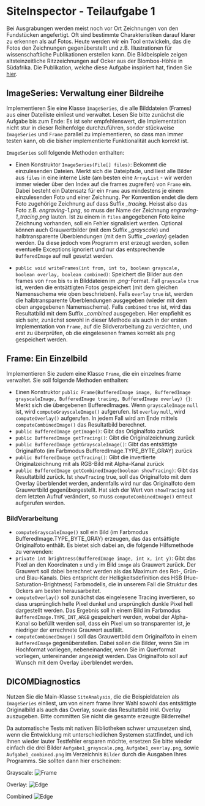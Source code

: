 # SiteInspector - Teilaufgabe 1

Bei Ausgrabungen werden meist noch vor Ort Zeichnungen von den Fundstücken angefertigt. Oft sind bestimmte Charakteristiken darauf klarer zu erkennen als auf Fotos. Heute werden wir ein Tool entwickeln, das die Fotos den Zeichnungen gegenüberstellt und z.B. Illustrationen für wissenschaftliche Publikationen erstellen kann. Die Bildbeispiele zeigen altsteinzeitliche Ritzzeichnungen auf Ocker aus der Blombos-Höhle in Südafrika. Die Publikation, welche diese Aufgabe inspiriert hat, finden Sie [hier](https://www.sciencedirect.com/science/article/pii/S0047248409000207).

## ImageSeries: Verwaltung einer Bildreihe

Implementieren Sie eine Klasse ```ImageSeries```, die alle Bilddateien (Frames) aus einer Dateiliste einliest und verwaltet. Lesen Sie bitte zunächst die Aufgabe bis zum Ende: Es ist sehr empfehlenswert, die Implementation nicht stur in dieser Reihenfolge durchzuführen, sonder stückweise ```ImageSeries``` und ```Frame``` parallel zu implementieren, so dass man immer testen kann, ob die bisher implementierte Funktionalität auch korrekt ist.

```ImageSeries``` soll folgende Methoden enthalten:
* Einen Konstruktor ```ImageSeries(File[] files)```: Bekommt die einzulesenden Dateien. Merkt sich die Dateipfade, und liest alle Bilder aus ```files``` in eine interne Liste (am besten eine ```ArrayList``` - wir werden immer wieder über den Index auf die frames zugreifen) von ```Frame``` ein. Dabei besteht ein Datensatz für ein ```Frame``` aus mindestens je einem einzulesenden Foto und einer Zeichnung. Per Konvention endet die dem Foto zugehörige Zeichnung auf dass Suffix *_tracing*. Heisst also das Foto z.B. *engraving-1.png*, so muss der Name der Zeichnung *engraving-1_tracing.png* lauten. Ist zu einem in ```files``` angegebenen Foto keine Zeichnung vorhanden, soll ein Fehler signalisiert werden. Optional können auch Grauwertbilder (mit dem Suffix *_grayscale*) und halbtransparente Überblendungen (mit dem Suffix *_overlay*) geladen werden. Da diese jedoch vom Programm erst erzeugt werden, sollen eventuelle Exceptions ignoriert und nur das entsprechende ```BufferedImage``` auf null gesetzt werden.

* ```public void writeFrames(int from, int to, boolean grayscale, boolean overlay, boolean combined)```: Speichert die Bilder aus den frames von ```from``` bis ```to``` in Bilddateien im *.png*-Format. Fall ```grayscale``` ```true``` ist, werden die entsättigten Fotos gespeichert (mit dem gleichen Namensschema wie oben beschrieben). Falls ```overlay``` ```true``` ist, werden die halbtransparente Überblendungen ausgegeben (wieder mit dem oben angegebenen Namensschema). Falls ```combined``` ```true``` ist, wird das Resultatbild mit dem Suffix *_combined* ausgegeben. Hier empfiehlt es sich sehr, zunächst sowohl in dieser Methode als auch in der ersten Implementation von ```Frame```, auf die Bildverarbeitung zu verzichten, und erst zu überprüfen, ob die eingelesenen frames korrekt als png gespeichert werden.

## Frame: Ein Einzelbild

Implementieren Sie zudem eine Klasse ```Frame```, die ein einzelnes frame verwaltet. Sie soll folgende Methoden enthalten:
* Einen Konstruktor ```public Frame(BufferedImage image, BufferedImage grayscaleImage, BufferedImage tracing, BufferedImage overlay) {}```: Merkt sich die übergebenen BufferedImages. Wenn ```grayscaleImage``` ```null``` ist, wird ```computeGrayscaleImage()``` aufgerufen. Ist ```overlay``` ```null```, wird ```computeOverlay()``` aufgerufen. In jedem Fall wird am Ende mittels ```computeCombinedImage()``` das Resultatbild berechnet.
* ```public BufferedImage getImage()```: Gibt das Originalfoto zurück
* ```public BufferedImage getTracing()```: Gibt die Originalzeichnung zurück
* ```public BufferedImage getGrayscaleImage()```: Gibt das entsättigte Originalfoto  (im Farbmodus BufferedImage.TYPE_BYTE_GRAY) zurück
* ```public BufferedImage getTracing()```: Gibt die invertierte Originalzeichnung mit als RGB-Bild mit Alpha-Kanal zurück
* ```public BufferedImage getCombinedImage(boolean showTracing)```: Gibt das Resultatbild zurück. Ist ```showTracing``` true, soll das Originalfoto mit dem Overlay überblendet werden, andernfalls wird nur das Originalfoto dem Grauwertbild gegenübergestellt. Hat sich der Wert von ```showTracing``` seit dem letzten Aufruf verändert, so muss ```computeCombinedImage()``` erneut aufgerufen werden.

### BildVerarbeitung

* ```computeGrayscaleImage()``` soll ein Bild (im Farbmodus BufferedImage.TYPE_BYTE_GRAY) erzeugen, das das entsättigte Originalfoto enthält.
Es bietet sich dabei an, die folgende Hilfsmethode zu verwenden:
* ```private int brightness(BufferedImage image, int x, int y)```: Gibt das Pixel an den Koordinaten ```x``` und ```y``` im Bild ```image``` als Grauwert zurück. Der Grauwert soll dabei berechnet werden als das Maximum des Rot-, Grün- und Blau-Kanals. Dies entspricht der Helligkeitsdefinition des HSB (Hue-Saturation-Brightness) Farbmodells, die in unserem Fall die Struktur des Ockers am besten herausarbeitet.
* ```computeOverlay()``` soll zunächst das eingelesene Tracing invertieren, so dass ursprünglich helle Pixel dunkel und ursprünglich dunkle Pixel hell dargestellt werden. Das Ergebnis soll in einem Bild im Farbmodus ```BufferedImage.TYPE_INT_ARGB``` gespeichert werden, wobei der Alpha-Kanal so befüllt werden soll, dass ein Pixel um so transparenter ist, je niedriger der errechnete Grauwert ausfällt.
* ```computeCombinedImage()``` soll das Grauwertbild dem Originalfoto in einem ```BufferedImage``` gegenüberstellen. Dabei sollen die Bilder, wenn Sie im Hochformat vorliegen, nebeneinander, wenn Sie im Querformat vorliegen, untereinander angezeigt werden. Das Originalfoto soll auf Wunsch mit dem Overlay überblendet werden.

## DICOMDiagnostics

Nutzen Sie die Main-Klasse ```SiteAnalysis```, die die Beispieldateien als ```ImageSeries``` einliest, um von einem frame Ihrer Wahl sowohl das entsättigte Originalbild als auch das Overlay, sowie das Resultatbild inkl. Overlay auszugeben. Bitte committen Sie nicht die gesamte erzeugte Bilderreihe!

Da automatische Tests mit nativen Bibliotheken schwer umzusetzen sind, wenn die Entwicklung mit unterschiedlichen Systemen stattfindet, und ich Ihnen wieder lauter Testfehler ersparen möchte, ersetzen Sie bitte wieder einfach die drei Bilder ```Aufgabe1_grayscale.png```, ```Aufgabe1_overlay.png```, sowie ```Aufgabe1_combined.png``` im Verzeichnis ```Bilder``` durch die Ausgaben Ihres Programms. Sie sollten dann hier erscheinen:

Grayscale:
![Frame](Bilder/Aufgabe1_grayscale.png)

Overlay:
![Edge](Bilder/Aufgabe1_overlay.png)

Combined
![Edge](Bilder/Aufgabe1_combined.png)
